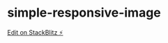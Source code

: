 # simple-responsive-image

[Edit on StackBlitz ⚡️](https://stackblitz.com/edit/simple-responsive-image)